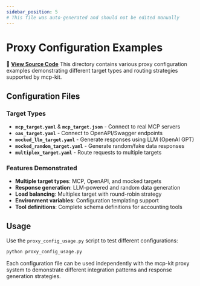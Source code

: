 ```yaml
---
sidebar_position: 5
# This file was auto-generated and should not be edited manually
---
```


# Proxy Configuration Examples

**📂 [View Source Code](https://github.com/mynimbus/mcp-kit-python/tree/9c78f4ac611e293ba651e901f3b26186d23ae26d/examples/proxy_configs)**
This directory contains various proxy configuration examples demonstrating different target types and routing strategies supported by mcp-kit.

## Configuration Files

### Target Types

- **`mcp_target.yaml`** & **`mcp_target.json`** - Connect to real MCP servers
- **`oas_target.yaml`** - Connect to OpenAPI/Swagger endpoints
- **`mocked_llm_target.yaml`** - Generate responses using LLM (OpenAI GPT)
- **`mocked_random_target.yaml`** - Generate random/fake data responses  
- **`multiplex_target.yaml`** - Route requests to multiple targets

### Features Demonstrated

- **Multiple target types**: MCP, OpenAPI, and mocked targets
- **Response generation**: LLM-powered and random data generation
- **Load balancing**: Multiplex target with round-robin strategy
- **Environment variables**: Configuration templating support
- **Tool definitions**: Complete schema definitions for accounting tools

## Usage

Use the `proxy_config_usage.py` script to test different configurations:

```bash
python proxy_config_usage.py
```

Each configuration file can be used independently with the mcp-kit proxy system to demonstrate different integration patterns and response generation strategies.